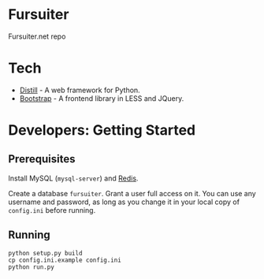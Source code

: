 Fursuiter
=========

Fursuiter.net repo

Tech
====

* [Distill](https://github.com/Dreae/Distill) - A web framework for Python.
* [Bootstrap](http://getbootstrap.com) - A frontend library in LESS and JQuery.


Developers: Getting Started
===========================

Prerequisites
-------------

Install MySQL (`mysql-server`) and [Redis](http://redis.io).

Create a database `fursuiter`. Grant a user full access on it. You can use any
username and password, as long as you change it in your local copy of
`config.ini` before running.

Running
-------

    python setup.py build
    cp config.ini.example config.ini
    python run.py

